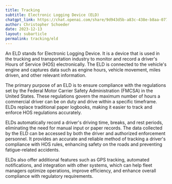 ```yaml
---
title: Tracking
subtitle: Electronic Logging Device (ELD)
chatgpt_link: https://chat.openai.com/share/9d943d5b-a83c-438e-b8aa-077676a2693d
author: Christopher Schoeder
date: 2023-12-13
layout: subarticle
permalink: tracking/eld
---
```


An ELD stands for Electronic Logging Device. It is a device that is used in the trucking and transportation industry to monitor and record a driver's Hours of Service (HOS) electronically. The ELD is connected to the vehicle's engine and captures data such as engine hours, vehicle movement, miles driven, and other relevant information.

The primary purpose of an ELD is to ensure compliance with the regulations set by the Federal Motor Carrier Safety Administration (FMCSA) in the United States. These regulations govern the maximum number of hours a commercial driver can be on duty and drive within a specific timeframe. ELDs replace traditional paper logbooks, making it easier to track and enforce HOS regulations accurately.

ELDs automatically record a driver's driving time, breaks, and rest periods, eliminating the need for manual input or paper records. The data collected by the ELD can be accessed by both the driver and authorized enforcement personnel. It provides an accurate and reliable method of tracking a driver's compliance with HOS rules, enhancing safety on the roads and preventing fatigue-related accidents.

ELDs also offer additional features such as GPS tracking, automated notifications, and integration with other systems, which can help fleet managers optimize operations, improve efficiency, and enhance overall compliance with regulatory requirements.
